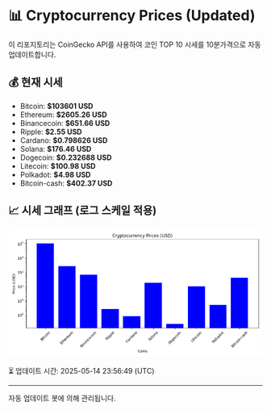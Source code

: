 
# 📊 Cryptocurrency Prices (Updated)

이 리포지토리는 CoinGecko API를 사용하여 코인 TOP 10 시세를 10분가격으로 자동 업데이트합니다.

## 💰 현재 시세
- Bitcoin: **$103601 USD**
- Ethereum: **$2605.26 USD**
- Binancecoin: **$651.66 USD**
- Ripple: **$2.55 USD**
- Cardano: **$0.798626 USD**
- Solana: **$176.46 USD**
- Dogecoin: **$0.232688 USD**
- Litecoin: **$100.98 USD**
- Polkadot: **$4.98 USD**
- Bitcoin-cash: **$402.37 USD**

## 📈 시세 그래프 (로그 스케일 적용)
![Crypto Prices](crypto_prices.png)

⏳ 업데이트 시간: 2025-05-14 23:56:49 (UTC)

---
자동 업데이트 봇에 의해 관리됩니다.
